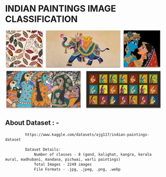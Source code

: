 # INDIAN PAINTINGS IMAGE CLASSIFICATION


![TGGP](https://github.com/HemaliPatel3/Indian-Paintings-image-classification/blob/main/dataset-cover.jpg)


## About Dataset : -
             https://www.kaggle.com/datasets/ajg117/indian-paintings-dataset

             Dataset Details:
                 Number of classes - 8 (gond, kalighat, kangra, kerala mural, madhubani, mandana, pichwai, warli paintings)
                 Total Images - 2249 images
                 File Formats - .jpg, .jpeg, .png, .webp

               
